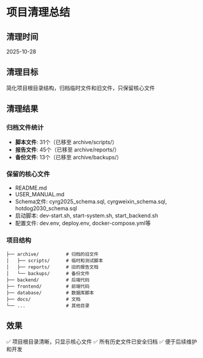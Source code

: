 # 项目清理总结

## 清理时间
2025-10-28

## 清理目标
简化项目根目录结构，归档临时文件和旧文件，只保留核心文件

## 清理结果

### 归档文件统计
- **脚本文件**: 31个（已移至 archive/scripts/）
- **报告文件**: 45个（已移至 archive/reports/）
- **备份文件**: 13个（已移至 archive/backups/）

### 保留的核心文件
- README.md
- USER_MANUAL.md
- Schema文件: cyrg2025_schema.sql, cyrgweixin_schema.sql, hotdog2030_schema.sql
- 启动脚本: dev-start.sh, start-system.sh, start_backend.sh
- 配置文件: dev.env, deploy.env, docker-compose.yml等

### 项目结构
```
├── archive/          # 归档的旧文件
│   ├── scripts/      # 临时和测试脚本
│   ├── reports/      # 旧的报告文档
│   └── backups/      # 备份文件
├── backend/          # 后端代码
├── frontend/         # 前端代码
├── database/         # 数据库脚本
├── docs/             # 文档
└── ...               # 其他目录
```

## 效果
✅ 项目根目录清晰，只显示核心文件
✅ 所有历史文件已安全归档
✅ 便于后续维护和开发
